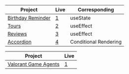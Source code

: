 | Project                                                                                                                     | Live           |   Corresponding                                                         |
 | --------------------------------------------------------------------------------------------------------------------------- | --------------------------------------------------------------------------------- | ---------------------------------------------------------------------------------------------------------------------------|
| [Birthday Reminder](https://github.com/isinnur/react-projects/tree/main/birthday-reminder)                       |    [1](https://fancy-blancmange-0191bb.netlify.app)|    useState|
| [Tours](https://github.com/isinnur/react-projects/tree/main/tours)                       |    [2](https://harmonious-brigadeiros-fc6f6d.netlify.app)|    useEffect|
| [Reviews](https://github.com/isinnur/react-projects/tree/main/reviews)                       |    [3](https://jade-daifuku-c3e9e8.netlify.app)| useEffect   |
| [Accordion](https://github.com/isinnur/react-projects/tree/main/accordion)                       |    [4](https://frolicking-llama-4d9e51.netlify.app)| Conditional Rendering   |


| Project                                                                                                                     | Live                                                                  |
 | --------------------------------------------------------------------------------------------------------------------------- | --------------------------------------------------------------------------------- | 
 | [Valorant Game Agents](https://github.com/isinnur/react-projects/tree/main/valorant_agents)                       |    [1](https://fastidious-tulumba-e6da7c.netlify.app)|  
